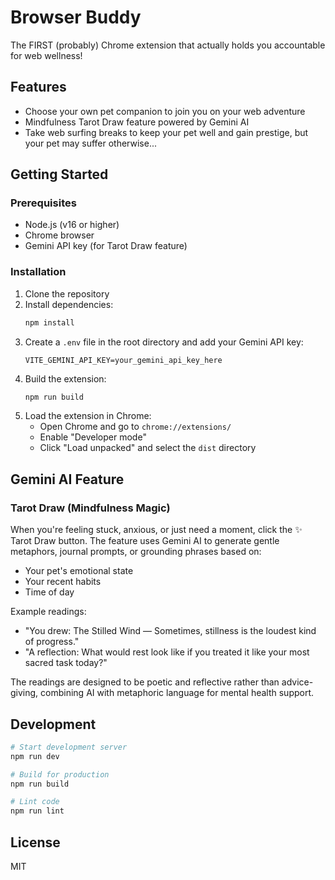 # Browser Buddy

The FIRST (probably) Chrome extension that actually holds you accountable for web wellness!

## Features

- Choose your own pet companion to join you on your web adventure
- Mindfulness Tarot Draw feature powered by Gemini AI
- Take web surfing breaks to keep your pet well and gain prestige, but your pet may suffer otherwise...

## Getting Started

### Prerequisites

- Node.js (v16 or higher)
- Chrome browser
- Gemini API key (for Tarot Draw feature)

### Installation

1. Clone the repository
2. Install dependencies:
   ```bash
   npm install
   ```
3. Create a `.env` file in the root directory and add your Gemini API key:
   ```
   VITE_GEMINI_API_KEY=your_gemini_api_key_here
   ```
4. Build the extension:
   ```bash
   npm run build
   ```
5. Load the extension in Chrome:
   - Open Chrome and go to `chrome://extensions/`
   - Enable "Developer mode"
   - Click "Load unpacked" and select the `dist` directory

## Gemini AI Feature

### Tarot Draw (Mindfulness Magic)

When you're feeling stuck, anxious, or just need a moment, click the ✨ Tarot Draw button. The feature uses Gemini AI to generate gentle metaphors, journal prompts, or grounding phrases based on:

- Your pet's emotional state
- Your recent habits
- Time of day

Example readings:
- "You drew: The Stilled Wind — Sometimes, stillness is the loudest kind of progress."
- "A reflection: What would rest look like if you treated it like your most sacred task today?"

The readings are designed to be poetic and reflective rather than advice-giving, combining AI with metaphoric language for mental health support.

## Development

```bash
# Start development server
npm run dev

# Build for production
npm run build

# Lint code
npm run lint
```

## License

MIT
